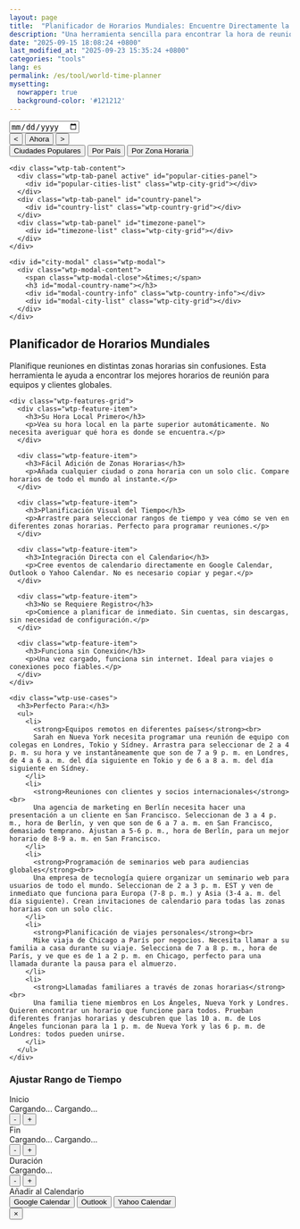 ```yaml
---
layout: page
title:  "Planificador de Horarios Mundiales: Encuentre Directamente la Hora de Reunión Perfecta para Equipos Globales"
description: "Una herramienta sencilla para encontrar la hora de reunión perfecta en diferentes zonas horarias. Seleccione ciudades o zonas horarias y visualice la superposición de horarios."
date: "2025-09-15 18:08:24 +0800"
last_modified_at: "2025-09-23 15:35:24 +0800"
categories: "tools"
lang: es
permalink: /es/tool/world-time-planner
mysetting:
  nowrapper: true
  background-color: '#121212'
---
```


<link rel="stylesheet" href="/assets/css/world-time-planner.css?v=11">

<div id="world-time-planner-app">

  <div id="wtp-timeline-container" class="wtp-timeline-container">
    <div class="wtp-timeline-header">
      <div class="wtp-date-controls">
        <div id="wtp-date-buttons"></div>
        <input type="date" id="wtp-date-picker">
      </div>
      <div class="wtp-time-nav-controls">
        <button id="wtp-scroll-left-btn" title="Desplazar a la izquierda">&lt;</button>
        <button id="wtp-now-btn" title="Ir a la hora actual">Ahora</button>
        <button id="wtp-scroll-right-btn" title="Desplazar a la derecha">&gt;</button>
      </div>
    </div>
        <div id="wtp-scroll-container">
          <div id="wtp-rows-wrapper" style="position: relative;">
              <div id="wtp-time-rows"></div>
              <div id="wtp-time-selector" style="display: none;"></div>
          </div>
        </div>
  </div>

  <div class="wtp-selectors-container">
    <div class="wtp-tab-buttons">
      <div class="wtp-tab-btn-container">
        <button class="wtp-tab-btn active" data-tab="popular">Ciudades Populares</button>
        <button class="wtp-tab-btn" data-tab="country">Por País</button>
        <button class="wtp-tab-btn" data-tab="timezone">Por Zona Horaria</button>
      </div>
    </div>
    
    <div class="wtp-tab-content">
      <div class="wtp-tab-panel active" id="popular-cities-panel">
        <div id="popular-cities-list" class="wtp-city-grid"></div>
      </div>
      <div class="wtp-tab-panel" id="country-panel">
        <div id="country-list" class="wtp-country-grid"></div>
      </div>
      <div class="wtp-tab-panel" id="timezone-panel">
        <div id="timezone-list" class="wtp-city-grid"></div>
      </div>
    </div>
    
    <div id="city-modal" class="wtp-modal">
      <div class="wtp-modal-content">
        <span class="wtp-modal-close">&times;</span>
        <h3 id="modal-country-name"></h3>
        <div id="modal-country-info" class="wtp-country-info"></div>
        <div id="modal-city-list" class="wtp-city-grid"></div>
      </div>
    </div>
  </div>

  <div class="wtp-features-section">
    <h2>Planificador de Horarios Mundiales</h2>
    <p class="wtp-features-intro">
      Planifique reuniones en distintas zonas horarias sin confusiones. Esta herramienta le ayuda a encontrar los mejores horarios de reunión para equipos y clientes globales.
    </p>
    
    <div class="wtp-features-grid">
      <div class="wtp-feature-item">
        <h3>Su Hora Local Primero</h3>
        <p>Vea su hora local en la parte superior automáticamente. No necesita averiguar qué hora es donde se encuentra.</p>
      </div>
      
      <div class="wtp-feature-item">
        <h3>Fácil Adición de Zonas Horarias</h3>
        <p>Añada cualquier ciudad o zona horaria con un solo clic. Compare horarios de todo el mundo al instante.</p>
      </div>
      
      <div class="wtp-feature-item">
        <h3>Planificación Visual del Tiempo</h3>
        <p>Arrastre para seleccionar rangos de tiempo y vea cómo se ven en diferentes zonas horarias. Perfecto para programar reuniones.</p>
      </div>
      
      <div class="wtp-feature-item">
        <h3>Integración Directa con el Calendario</h3>
        <p>Cree eventos de calendario directamente en Google Calendar, Outlook o Yahoo Calendar. No es necesario copiar y pegar.</p>
      </div>
      
      <div class="wtp-feature-item">
        <h3>No se Requiere Registro</h3>
        <p>Comience a planificar de inmediato. Sin cuentas, sin descargas, sin necesidad de configuración.</p>
      </div>
      
      <div class="wtp-feature-item">
        <h3>Funciona sin Conexión</h3>
        <p>Una vez cargado, funciona sin internet. Ideal para viajes o conexiones poco fiables.</p>
      </div>
    </div>
    
    <div class="wtp-use-cases">
      <h3>Perfecto Para:</h3>
      <ul>
        <li>
          <strong>Equipos remotos en diferentes países</strong><br>
          Sarah en Nueva York necesita programar una reunión de equipo con colegas en Londres, Tokio y Sídney. Arrastra para seleccionar de 2 a 4 p. m. su hora y ve instantáneamente que son de 7 a 9 p. m. en Londres, de 4 a 6 a. m. del día siguiente en Tokio y de 6 a 8 a. m. del día siguiente en Sídney.
        </li>
        <li>
          <strong>Reuniones con clientes y socios internacionales</strong><br>
          Una agencia de marketing en Berlín necesita hacer una presentación a un cliente en San Francisco. Seleccionan de 3 a 4 p. m., hora de Berlín, y ven que son de 6 a 7 a. m. en San Francisco, demasiado temprano. Ajustan a 5-6 p. m., hora de Berlín, para un mejor horario de 8-9 a. m. en San Francisco.
        </li>
        <li>
          <strong>Programación de seminarios web para audiencias globales</strong><br>
          Una empresa de tecnología quiere organizar un seminario web para usuarios de todo el mundo. Seleccionan de 2 a 3 p. m. EST y ven de inmediato que funciona para Europa (7-8 p. m.) y Asia (3-4 a. m. del día siguiente). Crean invitaciones de calendario para todas las zonas horarias con un solo clic.
        </li>
        <li>
          <strong>Planificación de viajes personales</strong><br>
          Mike viaja de Chicago a París por negocios. Necesita llamar a su familia a casa durante su viaje. Selecciona de 7 a 8 p. m., hora de París, y ve que es de 1 a 2 p. m. en Chicago, perfecto para una llamada durante la pausa para el almuerzo.
        </li>
        <li>
          <strong>Llamadas familiares a través de zonas horarias</strong><br>
          Una familia tiene miembros en Los Ángeles, Nueva York y Londres. Quieren encontrar un horario que funcione para todos. Prueban diferentes franjas horarias y descubren que las 10 a. m. de Los Ángeles funcionan para la 1 p. m. de Nueva York y las 6 p. m. de Londres: todos pueden unirse.
        </li>
      </ul>
    </div>
  </div>

  <!-- Time Range Selection Dialog -->
  <div id="wtp-range-dialog" class="wtp-range-dialog">
    <div class="wtp-range-dialog-content">
      <div class="wtp-range-dialog-body">
        <div id="wtp-range-info">
          <h3>Ajustar Rango de Tiempo</h3>
          <div class="wtp-range-edit-container">
            <div class="wtp-range-edit-item">
              <label>Inicio</label>
              <div class="wtp-datetime-display">
                <span class="wtp-date-value" id="wtp-start-date-display">Cargando...</span>
                <span class="wtp-time-value" id="wtp-start-time-display">Cargando...</span>
              </div>
              <div class="wtp-btn-group">
                <button class="wtp-time-btn wtp-time-decrease" data-target="start" data-direction="decrease">-</button>
                <button class="wtp-time-btn wtp-time-increase" data-target="start" data-direction="increase">+</button>
              </div>
            </div>
            <div class="wtp-range-edit-item">
              <label>Fin</label>
              <div class="wtp-datetime-display">
                <span class="wtp-date-value" id="wtp-end-date-display">Cargando...</span>
                <span class="wtp-time-value" id="wtp-end-time-display">Cargando...</span>
              </div>
              <div class="wtp-btn-group">
                <button class="wtp-time-btn wtp-time-decrease" data-target="end" data-direction="decrease">-</button>
                <button class="wtp-time-btn wtp-time-increase" data-target="end" data-direction="increase">+</button>
              </div>
            </div>
            <div class="wtp-range-edit-item">
              <label>Duración</label>
              <div class="wtp-datetime-display">
                <span class="wtp-time-value" id="wtp-duration-display">Cargando...</span>
              </div>
              <div class="wtp-btn-group">
                <button class="wtp-time-btn wtp-time-decrease" data-target="duration" data-direction="decrease">-</button>
                <button class="wtp-time-btn wtp-time-increase" data-target="duration" data-direction="increase">+</button>
              </div>
            </div>
          </div>
        </div>
        <div class="wtp-meeting-links">
          <label class="wtp-meeting-label">Añadir al Calendario</label>
          <div class="wtp-meeting-buttons">
            <button class="wtp-meeting-btn" id="wtp-google-meeting-btn">
              Google Calendar
            </button>
            <button class="wtp-meeting-btn" id="wtp-outlook-meeting-btn">
              Outlook
            </button>
            <button class="wtp-meeting-btn" id="wtp-yahoo-meeting-btn">
              Yahoo Calendar
            </button>
          </div>
        </div>
        <div id="wtp-timezone-times"></div>
      </div>
      <button class="wtp-range-dialog-close">&times;</button>
    </div>
  </div>

</div>

<template id="wtp-timeline-row-template">
  <div class="wtp-timeline-row">
    <div class="wtp-timezone-info">
      <button class="wtp-remove-btn">&times;</button>
      <div class="wtp-city"></div>
      <div class="wtp-current-time"></div>
    </div>
    <div class="wtp-timeline-track">
      <div class="wtp-hover-time-label"></div>
    </div>
  </div>
</template>

<script src="/assets/js/world-time-planner-es.js?v=11"></script>
